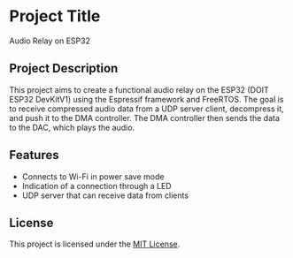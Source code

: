 # Project Title

Audio Relay on ESP32

## Project Description

This project aims to create a functional audio relay on the ESP32 (DOIT ESP32 DevKitV1) using the Espressif framework and FreeRTOS. The goal is to receive compressed audio data from a UDP server client, decompress it, and push it to the DMA controller. The DMA controller then sends the data to the DAC, which plays the audio.

## Features

- Connects to Wi-Fi in power save mode
- Indication of a connection through a LED
- UDP server that can receive data from clients

## License

This project is licensed under the [MIT License](LICENSE).
